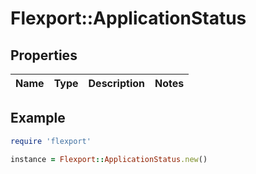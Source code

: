 # Flexport::ApplicationStatus

## Properties

| Name | Type | Description | Notes |
| ---- | ---- | ----------- | ----- |

## Example

```ruby
require 'flexport'

instance = Flexport::ApplicationStatus.new()
```

